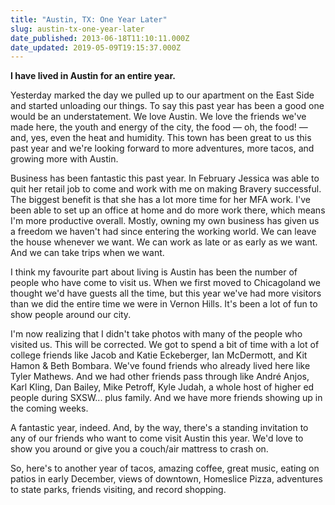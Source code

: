 ```yaml
---
title: "Austin, TX: One Year Later"
slug: austin-tx-one-year-later
date_published: 2013-06-18T11:10:11.000Z
date_updated: 2019-05-09T19:15:37.000Z
---
```


**I have lived in Austin for an entire year.**

Yesterday marked the day we pulled up to our apartment on the East Side and started unloading our things. To say this past year has been a good one would be an understatement. We love Austin. We love the friends we've made here, the youth and energy of the city, the food — oh, the food! — and, yes, even the heat and humidity. This town has been great to us this past year and we're looking forward to more adventures, more tacos, and growing more with Austin.

Business has been fantastic this past year. In February Jessica was able to quit her retail job to come and work with me on making Bravery successful. The biggest benefit is that she has a lot more time for her MFA work. I've been able to set up an office at home and do more work there, which means I'm more productive overall. Mostly, owning my own business has given us a freedom we haven't had since entering the working world. We can leave the house whenever we want. We can work as late or as early as we want. And we can take trips when we want.

I think my favourite part about living is Austin has been the number of people who have come to visit us. When we first moved to Chicagoland we thought we'd have guests all the time, but this year we've had more visitors than we did the entire time we were in Vernon Hills. It's been a lot of fun to show people around our city.

I'm now realizing that I didn't take photos with many of the people who visited us. This will be corrected. We got to spend a bit of time with a lot of college friends like Jacob and Katie Eckeberger, Ian McDermott, and Kit Hamon & Beth Bombara. We've found friends who already lived here like Tyler Mathews. And we had other friends pass through like André Anjos, Karl Kling, Dan Bailey, Mike Petroff, Kyle Judah, a whole host of higher ed people during SXSW... plus family. And we have more friends showing up in the coming weeks.

A fantastic year, indeed. And, by the way, there's a standing invitation to any of our friends who want to come visit Austin this year. We'd love to show you around or give you a couch/air mattress to crash on.

So, here's to another year of tacos, amazing coffee, great music, eating on patios in early December, views of downtown, Homeslice Pizza, adventures to state parks, friends visiting, and record shopping.
